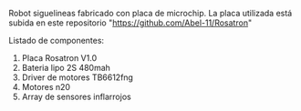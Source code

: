 Robot siguelineas fabricado con placa de microchip. La placa utilizada está subida en este repositorio "https://github.com/Abel-11/Rosatron"

Listado de componentes:
1. Placa Rosatron V1.0
2. Bateria lipo 2S 480mah
3. Driver de motores TB6612fng
4. Motores n20
5. Array de sensores inflarrojos
